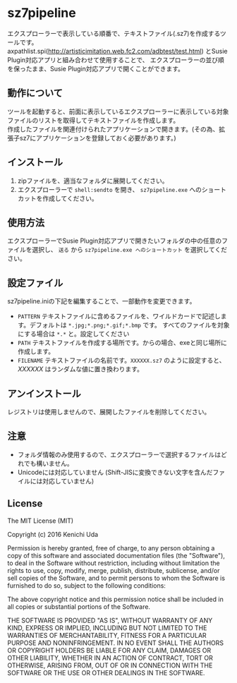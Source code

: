 # sz7pipeline
エクスプローラーで表示している順番で、テキストファイル(.sz7)を作成するツールです。<br>
axpathlist.spi(http://artisticimitation.web.fc2.com/adbtest/test.html) とSusie Plugin対応アプリと組み合わせて使用することで、
エクスプローラーの並び順を保ったまま、Susie Plugin対応アプリで開くことができます。

## 動作について
ツールを起動すると、前面に表示しているエクスプローラーに表示している対象ファイルのリストを取得してテキストファイルを作成します。<br>
作成したファイルを関連付けられたアプリケーションで開きます。(その為、拡張子sz7にアプリケーションを登録しておく必要があります。)

## インストール
1. zipファイルを、適当なフォルダに展開してください。
2. エクスプローラーで `shell:sendto` を開き、 `sz7pipeline.exe` へのショートカットを作成してください。

## 使用方法
エクスプローラーでSusie Plugin対応アプリで開きたいフォルダの中の任意のファイルを選択し、 `送る` から `sz7pipeline.exe へのショートカット` を選択してください。 

## 設定ファイル
sz7pipeline.iniの下記を編集することで、一部動作を変更できます。
* `PATTERN` テキストファイルに含めるファイルを、ワイルドカードで記述します。デフォルトは `*.jpg;*.png;*.gif;*.bmp` です。
すべてのファイルを対象にする場合は `*.*` と。設定してください
* `PATH` テキストファイルを作成する場所です。からの場合、exeと同じ場所に作成します。
* `FILENAME` テキストファイルの名前です。`XXXXXX.sz7` のように設定すると、 *XXXXXX* はランダムな値に置き換わります。

## アンインストール
レジストリは使用しませんので、展開したファイルを削除してください。

## 注意
* フォルダ情報のみ使用するので、エクスプローラーで選択するファイルはどれでも構いません。
* Unicodeには対応していません
(Shift-JISに変換できない文字を含んだファイルには対応していません)

## License
The MIT License (MIT)

Copyright (c) 2016 Kenichi Uda

Permission is hereby granted, free of charge, to any person obtaining a copy of this software and associated documentation files (the "Software"), to deal in the Software without restriction, including without limitation the rights to use, copy, modify, merge, publish, distribute, sublicense, and/or sell copies of the Software, and to permit persons to whom the Software is furnished to do so, subject to the following conditions:

The above copyright notice and this permission notice shall be included in all copies or substantial portions of the Software.

THE SOFTWARE IS PROVIDED "AS IS", WITHOUT WARRANTY OF ANY KIND, EXPRESS OR IMPLIED, INCLUDING BUT NOT LIMITED TO THE WARRANTIES OF MERCHANTABILITY, FITNESS FOR A PARTICULAR PURPOSE AND NONINFRINGEMENT. IN NO EVENT SHALL THE AUTHORS OR COPYRIGHT HOLDERS BE LIABLE FOR ANY CLAIM, DAMAGES OR OTHER LIABILITY, WHETHER IN AN ACTION OF CONTRACT, TORT OR OTHERWISE, ARISING FROM, OUT OF OR IN CONNECTION WITH THE SOFTWARE OR THE USE OR OTHER DEALINGS IN THE SOFTWARE.
